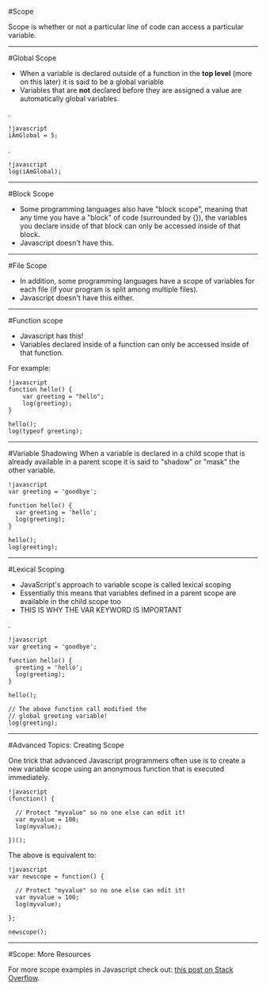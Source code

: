 #Scope

Scope is whether or not a particular line of code can access a particular variable.

---
#Global Scope
- When a variable is declared outside of a function in the **top level** (more on this later) it is said to be a global variable
- Variables that are **not** declared before they are assigned a value are automatically global variables.

.

    !javascript
    iAmGlobal = 5;

.

    !javascript
    log(iAmGlobal);

---
#Block Scope
- Some programming languages also have "block scope", meaning that any time you have a "block" of code (surrounded by {}), the variables you declare inside of that block can only be accessed inside of that block.
- Javascript doesn't have this.

---
#File Scope
- In addition, some programming languages have a scope of variables for each file (if your program is split among multiple files).
- Javascript doesn't have this either.

---
#Function scope
- Javascript has this!
- Variables declared inside of a function can only be accessed inside of that function.

For example:
 
    !javascript
    function hello() {
        var greeting = "hello";
        log(greeting);
    }

    hello();
    log(typeof greeting);

---
#Variable Shadowing
When a variable is declared in a child scope that is already available in a parent scope it is said to "shadow" or "mask" the other variable.

    !javascript
    var greeting = 'goodbye';

    function hello() {
      var greeting = 'hello';
      log(greeting);
    }

    hello();
    log(greeting);

---
#Lexical Scoping
- JavaScript's approach to variable scope is called lexical scoping
- Essentially this means that variables defined in a parent scope are available in the child scope too
- THIS IS WHY THE VAR KEYWORD IS IMPORTANT

.

    !javascript
    var greeting = 'goodbye';

    function hello() {
      greeting = 'hello';
      log(greeting);
    }

    hello();

    // The above function call modified the 
    // global greeting variable!
    log(greeting);

---
#Advanced Topics: Creating Scope

One trick that advanced Javascript programmers often use is to create a new variable scope using an anonymous function that is executed immediately.

    !javascript
    (function() {

      // Protect "myvalue" so no one else can edit it!
      var myvalue = 100;
      log(myvalue);

    })();

The above is equivalent to:

    !javascript
    var newscope = function() {

      // Protect "myvalue" so no one else can edit it!
      var myvalue = 100;
      log(myvalue);

    };

    newscope();

---
#Scope: More Resources

For more scope examples in Javascript check out: [this post on Stack Overflow](http://stackoverflow.com/questions/500431/javascript-variable-scope).

